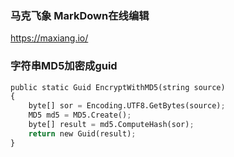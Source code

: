 ### 马克飞象 MarkDown在线编辑
<https://maxiang.io/>




### 字符串MD5加密成guid
``` python
public static Guid EncryptWithMD5(string source)
{
    byte[] sor = Encoding.UTF8.GetBytes(source);
    MD5 md5 = MD5.Create();
    byte[] result = md5.ComputeHash(sor);
    return new Guid(result);
}
``` 
